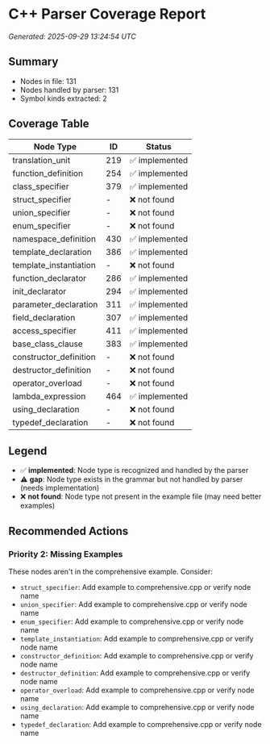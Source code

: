 # C++ Parser Coverage Report

*Generated: 2025-09-29 13:24:54 UTC*

## Summary
- Nodes in file: 131
- Nodes handled by parser: 131
- Symbol kinds extracted: 2

## Coverage Table

| Node Type | ID | Status |
|-----------|-----|--------|
| translation_unit | 219 | ✅ implemented |
| function_definition | 254 | ✅ implemented |
| class_specifier | 379 | ✅ implemented |
| struct_specifier | - | ❌ not found |
| union_specifier | - | ❌ not found |
| enum_specifier | - | ❌ not found |
| namespace_definition | 430 | ✅ implemented |
| template_declaration | 386 | ✅ implemented |
| template_instantiation | - | ❌ not found |
| function_declarator | 286 | ✅ implemented |
| init_declarator | 294 | ✅ implemented |
| parameter_declaration | 311 | ✅ implemented |
| field_declaration | 307 | ✅ implemented |
| access_specifier | 411 | ✅ implemented |
| base_class_clause | 383 | ✅ implemented |
| constructor_definition | - | ❌ not found |
| destructor_definition | - | ❌ not found |
| operator_overload | - | ❌ not found |
| lambda_expression | 464 | ✅ implemented |
| using_declaration | - | ❌ not found |
| typedef_declaration | - | ❌ not found |

## Legend

- ✅ **implemented**: Node type is recognized and handled by the parser
- ⚠️ **gap**: Node type exists in the grammar but not handled by parser (needs implementation)
- ❌ **not found**: Node type not present in the example file (may need better examples)

## Recommended Actions

### Priority 2: Missing Examples
These nodes aren't in the comprehensive example. Consider:

- `struct_specifier`: Add example to comprehensive.cpp or verify node name
- `union_specifier`: Add example to comprehensive.cpp or verify node name
- `enum_specifier`: Add example to comprehensive.cpp or verify node name
- `template_instantiation`: Add example to comprehensive.cpp or verify node name
- `constructor_definition`: Add example to comprehensive.cpp or verify node name
- `destructor_definition`: Add example to comprehensive.cpp or verify node name
- `operator_overload`: Add example to comprehensive.cpp or verify node name
- `using_declaration`: Add example to comprehensive.cpp or verify node name
- `typedef_declaration`: Add example to comprehensive.cpp or verify node name

